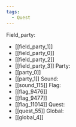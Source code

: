 ```yaml
---
tags:
  - Quest
---
```

Field_party:
- [[field_party_1]]
- [[field_party_0]]
- [[field_party_2]]
- [[field_party_3]]
Party:
- [[party_0]]
- [[party_1]]
Sound:
- [[sound_115]]
Flag:
- [[flag_9476]]
- [[flag_9477]]
- [[flag_11014]]
Quest:
- [[quest_55]]
Global:
- [[global_4]]

